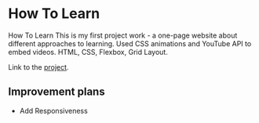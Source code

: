 # How To Learn

How To Learn
This is my first project work - a one-page website about different approaches to learning. Used CSS animations and YouTube API to embed videos. HTML, CSS, Flexbox, Grid Layout.

Link to the [project](https://kelendis2.github.io/how-to-learn/).

## Improvement plans
* Add Responsiveness
